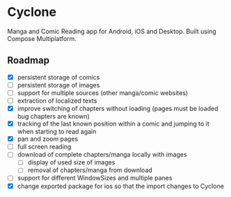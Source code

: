 # Cyclone

Manga and Comic Reading app for Android, iOS and Desktop. Built using Compose Multiplatform.

## Roadmap

- [x] persistent storage of comics
- [ ] persistent storage of images
- [ ] support for multiple sources (other manga/comic websites)
- [ ] extraction of localized texts
- [x] improve switching of chapters without loading (pages must be loaded bug chapters are known)
- [x] tracking of the last known position within a comic and jumping to it when starting to read
  again
- [x] pan and zoom pages
- [ ] full screen reading
- [ ] download of complete chapters/manga locally with images
    - [ ] display of used size of images
    - [ ] removal of chapters/manga from download
- [ ] support for different WindowSizes and multiple panes
- [x] change exported package for ios so that the import changes to Cyclone
